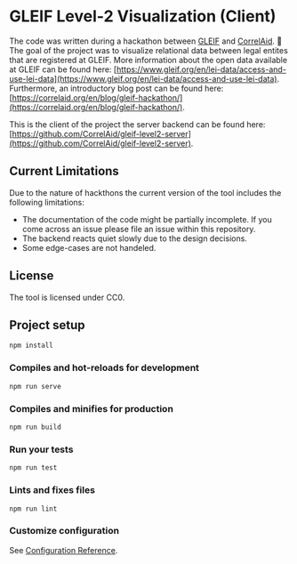 # GLEIF Level-2 Visualization (Client)

The code was written during a hackathon between [GLEIF](https://www.gleif.org/) and [CorrelAid](https://www.correlaid.org). :rocket: The goal of the project was to visualize relational data between legal entites that are registered at GLEIF. More information about the open data available at GLEIF can be found here: [https://www.gleif.org/en/lei-data/access-and-use-lei-data](https://www.gleif.org/en/lei-data/access-and-use-lei-data). Furthermore, an introductory blog post can be found here: [https://correlaid.org/en/blog/gleif-hackathon/](https://correlaid.org/en/blog/gleif-hackathon/).

This is the client of the project the server backend can be found here: [https://github.com/CorrelAid/gleif-level2-server](https://github.com/CorrelAid/gleif-level2-server).

## Current Limitations

Due to the nature of hackthons the current version of the tool includes the following limitations:

- The documentation of the code might be partially incomplete. If you come across an issue please file an issue within this repository.
- The backend reacts quiet slowly due to the design decisions.
- Some edge-cases are not handeled.

## License

The tool is licensed under CC0.

## Project setup
```
npm install
```

### Compiles and hot-reloads for development
```
npm run serve
```

### Compiles and minifies for production
```
npm run build
```

### Run your tests
```
npm run test
```

### Lints and fixes files
```
npm run lint
```

### Customize configuration
See [Configuration Reference](https://cli.vuejs.org/config/).
